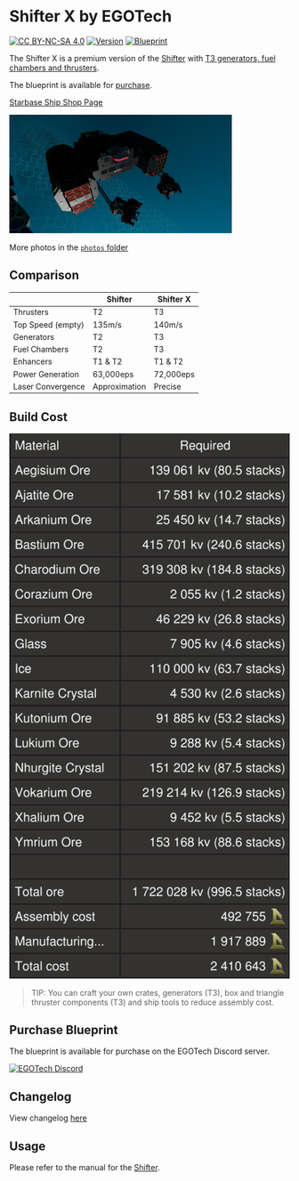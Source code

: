 # Shifter X by EGOTech

[![CC BY-NC-SA 4.0](https://img.shields.io/badge/License-CC%20BY--NC--SA%204.0-lightgrey.svg)](http://creativecommons.org/licenses/by-nc-sa/4.0/)
[![Version](https://img.shields.io/static/v1?label=Version&message=1.0.1&color=blue)](#changelog)
[![Blueprint](https://img.shields.io/static/v1?label=Blueprint&message=For%20Sale&color=brightgreen)](#purchase-blueprint)

The Shifter X is a premium version of the [Shifter](../) with [T3 generators, fuel chambers and thrusters](#comparison).

The blueprint is available for [purchase](#purchase-blueprint).

[Starbase Ship Shop Page](https://sb-creators.org/makers/Egomaniac/ship/Shifter%20X)

<img src="photos/20221202233246_1.jpg" alt="Shifter X" width="400" />

More photos in the [`photos` folder](photos)

## Comparison

|   | Shifter | Shifter X |
|---|---|---|
| Thrusters | T2 | T3 |
| Top Speed (empty) | 135m/s | 140m/s |
| Generators | T2 | T3 |
| Fuel Chambers | T2 | T3 |
| Enhancers | T1 & T2 | T1 & T2 |
| Power Generation | 63,000eps | 72,000eps |
| Laser Convergence | Approximation | Precise |

## Build Cost

![Ship Build Cost](images/build_cost.png)

> TIP: You can craft your own crates, generators (T3), box and triangle thruster components (T3) and ship tools to reduce assembly cost.

## Purchase Blueprint

The blueprint is available for purchase on the EGOTech Discord server.

[![EGOTech Discord](https://discordapp.com/api/guilds/1013328685564178472/widget.png?style=banner2)](https://discord.gg/BKwVGvncmN)

## Changelog

View changelog [here](CHANGELOG.md)

## Usage

Please refer to the manual for the [Shifter](../).
